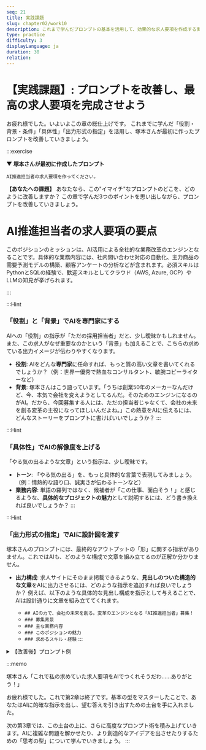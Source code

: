 ```yaml
---
seq: 21
title: 実践課題
slug: chapter02/work10
description: これまで学んだプロンプトの基本を活用して、効果的な求人要項を作成する実践課題
type: practice
difficulty: 3
displayLanguage: ja
duration: 30
relation: 
---
```


# 【実践課題】: プロンプトを改善し、最高の求人要項を完成させよう

お疲れ様でした。いよいよこの章の総仕上げです。
これまでに学んだ「役割・背景・条件」「具体性」「出力形式の指定」を活用し、塚本さんが最初に作ったプロンプトを改善していきましょう。

:::exercise

**▼ 塚本さんが最初に作成したプロンプト**
```
AI推進担当者の求人要項を作ってください。
```

**【あなたへの課題】**
あなたなら、この"イマイチ"なプロンプトのどこを、どのように改善しますか？
この章で学んだ3つのポイントを思い出しながら、プロンプトを改善していきましょう。

# AI推進担当者の求人要項の要点
このポジションのミッションは、AI活用による全社的な業務改革のエンジンとなることです。具体的な業務内容には、社内問い合わせ対応の自動化、主力商品の需要予測モデルの構築、顧客アンケートの分析などが含まれます。必須スキルはPythonとSQLの経験で、歓迎スキルとしてクラウド（AWS, Azure, GCP）やLLMの知見が挙げられます。

:::

:::Hint
### 「役割」と「背景」でAIを専門家にする

AIへの「役割」の指示が「ただの採用担当者」だと、少し曖昧かもしれません。また、この求人がなぜ重要なのかという「背景」も加えることで、こちらの求めている出力イメージが伝わりやすくなります。
* **役割**: AIをどんな**専門家**に任命すれば、もっと質の高い文章を書いてくれるでしょうか？（例：世界一優秀で熱血なコンサルタント、敏腕コピーライターなど）
* **背景**: 塚本さんはこう語っています。「うちは創業50年のメーカーなんだけど、今、本気で会社を変えようとしてるんだ。そのためのエンジンになるのがAI。だから、今回募集する人には、ただの担当者じゃなくて、会社の未来を創る変革の主役になってほしいんだよね。」この熱意をAIに伝えるには、どんなストーリーをプロンプトに書けばいいでしょうか？
:::

:::Hint
### 「具体性」でAIの解像度を上げる

「やる気の出るような文章」という指示は、少し曖昧です。
* **トーン**: 「やる気の出る」を、もっと具体的な言葉で表現してみましょう。（例：情熱的な語り口、誠実さが伝わるトーンなど）
* **業務内容**: 単語の羅列ではなく、候補者が「この仕事、面白そう！」と感じるような、**具体的なプロジェクトの魅力**として説明するには、どう書き換えれば良いでしょうか？
:::

:::Hint
### 「出力形式の指定」でAIに設計図を渡す

塚本さんのプロンプトには、最終的なアウトプットの「形」に関する指示がありません。これではAIも、どのような構成で文章を組み立てるのが正解か分かりません。
* **出力構成**: 求人サイトにそのまま掲載できるような、**見出しのついた構造的な文章**をAIに出力させるには、どのような指示を追加すれば良いでしょうか？ 例えば、以下のような具体的な見出し構成を指示として与えることで、AIは設計通りに文章を組み立ててくれます。

  - `## AIの力で、会社の未来を創る。変革のエンジンとなる「AI推進担当者」募集！`
  - `### 募集背景`
  - `### 主な業務内容`
  - `### このポジションの魅力`
  - `### 求めるスキル・経験`
:::

<details>
<summary>【改善後】プロンプト例</summary>

### プロンプト例

```markdown

# 役割
あなたは、IT人材の採用を専門とするプロの採用コンサルタントです。

# 背景
当社は、AI活用による業務改革を全社で進めようとしています。今回はその中心となる「AI推進担当者」を募集するため、候補者の心に響く求人要項を作成したいです。

# 条件
- 以下の情報をすべて盛り込み、魅力的な求人要項をMarkdown形式で作成してください。
- **ターゲット**: 事業会社のDX部門やITコンサルティングファームで3年以上の実務経験を持つ人材。
- **トーン**: 堅苦しくせず、挑戦意欲を掻き立てるような情熱的な語り口。
- **業務内容**: 「社内チャットボット開発」「需要予測モデル構築」「顧客アンケート分析」の3つのプロジェクト。
- **スキル**: PythonとSQLは必須。クラウドやLLMの知見は歓迎。
- **出力構成**: 以下の見出しを必ずこの順番で使って、全体を構成してください。
  - `## AIの力で、会社の未来を創る。変革のエンジンとなる「AI推進担当者」募集！`
  - `### 募集背景`
  - `### 主な業務内容`
  - `### このポジションの魅力`
  - `### 求めるスキル・経験`

```

### 【改善後】AI回答出力例

```markdown

## AIの力で、会社の未来を創る。変革のエンジンとなる「AI推進担当者」募集！

### 募集背景
創業から50年、私たちはモノづくりの力で社会に貢献してきました。しかし、時代の変化は加速し、これまでの常識が通用しない時代が訪れています。今、私たちが次なる50年を勝ち抜くために必要なのは、過去の延長線上にはない、全く新しい挑戦です。その核となるのが「AIの力」。私たちは本気で、AIで会社を、そして業界を変えようとしています。あなたには、その変革の心臓部となる、初代「AI推進担当者」として、まだ誰も見たことのない未来を共に創り出す仲間になってほしいのです。

### 主な業務内容
あなたにお任せするのは、決まった仕事をこなすだけの役割ではありません。自らの手で、事業の未来を創り出すプロジェクトそのものです。

- **社内問い合わせ対応の自動化**: 「これ、前にも答えたな…」そんな非効率をなくすため、全社のヘルプデスクに寄せられる膨大な質問をAIで解析。社員の誰もが瞬時に答えを見つけられるチャットボットを、あなたの手で生み出してください。
- **需要予測モデルの構築**: 勘と経験だけに頼った生産は、もう終わりにします。過去の販売データ、天候、市場トレンドをAIに学習させ、未来の需要を予測するモデルを構築。欠品による機会損失や、過剰在庫のリスクから会社を解放する、事業の根幹を担う挑戦です。
- **顧客データの分析**: お客様アンケートに眠る「声なき声」。その宝の山を、AIを使って掘り起こしてください。自由記述欄に隠された新たなニーズやビジネスチャンスを発見し、次のヒット商品を生み出すきっかけを掴みます。

### このポジションの魅力
- **前例も、制約もない。すべてはあなた次第**: 初代メンバーであるあなたの前には、決まりきったレールはありません。経営陣とダイレクトに議論し、会社の未来に直結するプロジェクトを、大きな裁量権を持ってゼロから立ち上げる経験は、何物にも代えがたいあなたの財産となるはずです。
- **会社の「これから」を創る中心人物に**: あなたの仕事の成果は、会社の業績にダイレクトに反映されます。AIの力でビジネス課題を解決し、会社を成長させていく。そんな変革の中心人物としてのやりがいを、日々感じることができるでしょう。

### 求めるスキル・経験
**【必須スキル】**
- Pythonを用いたデータ分析やモデル構築の実務経験
- SQLを用いたデータ抽出・加工の実務経験

**【歓迎スキル】**
- AWS, Azure, GCPいずれかのクラウドプラットフォーム利用経験
- 大規模言語モデル（LLM）に関する知見や活用経験
- ビジネスサイドと円滑に連携できる高いコミュニケーション能力
```

</details>

:::memo

塚本さん「これで私の求めていた求人要項をAIでつくれそうだわ……ありがとう！」

お疲れ様でした。これで第2章は終了です。基本の型をマスターしたことで、あなたはAIに的確な指示を出し、望む答えを引き出すための土台を手に入れました。

次の第3章では、この土台の上に、さらに高度なプロンプト術を積み上げていきます。AIに複雑な問題を解かせたり、より創造的なアイデアを出させたりするための「思考の型」について学んでいきましょう。
:::
